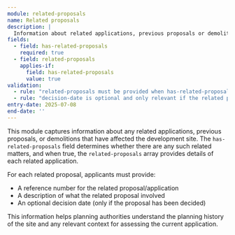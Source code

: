```yaml
---
module: related-proposals
name: Related proposals
description: |
  Information about related applications, previous proposals or demolitions for the site, including whether such proposals exist and details of any related applications
fields:
  - field: has-related-proposals
    required: true
  - field: related-proposals
    applies-if:
      field: has-related-proposals
      value: true
validation:
  - rule: "related-proposals must be provided when has-related-proposals is true"
  - rule: "decision-date is optional and only relevant if the related proposal has been decided"
entry-date: 2025-07-08
end-date: ''
---
```


This module captures information about any related applications, previous proposals, or demolitions that have affected the development site. The `has-related-proposals` field determines whether there are any such related matters, and when true, the `related-proposals` array provides details of each related application.

For each related proposal, applicants must provide:
- A reference number for the related proposal/application
- A description of what the related proposal involved
- An optional decision date (only if the proposal has been decided)

This information helps planning authorities understand the planning history of the site and any relevant context for assessing the current application.
